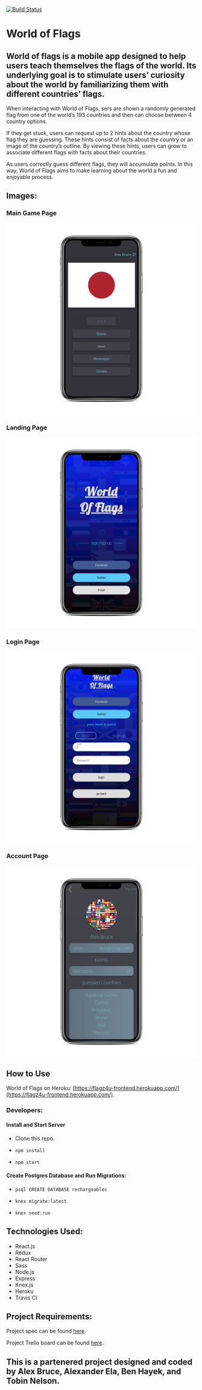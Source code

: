 [![Build Status](https://travis-ci.org/alexanderela/cross_pollination_frontend.svg?branch=master)](https://travis-ci.org/alexanderela/cross_pollination_frontend)

# World of Flags

## World of flags is a mobile app designed to help users teach themselves the flags of the world.  Its underlying goal is to stimulate users’ curiosity about the world by familiarizing them  with different countries’ flags.

When interacting with World of Flags, sers are shown  a randomly generated  flag from one of the world’s 193 countries and then can choose between 4 country options.

If they get stuck, users can request up to 2 hints about the country whose flag they are guessing.  These hints consist of facts about the country or an image of the country’s outline.  By viewing these hints, users can grow to associate different flags with facts about their countries.

As users correctly guess different flags, they will accumulate points.  In this way, World of Flags aims to make learning about the world a fun and enjoyable process.

## Images:
### Main Game Page
![Main Game Page image](./src/images/app/main.png "Main Game Page")

### Landing Page
![Landing Page image](./src/images/app/landing.png "Landing Page")

### Login Page
![Login Page image](./src/images/app/login.png "Login Page")

### Account Page
![Account Page image](./src/images/app/account.png "Account Page")

## How to Use
World of Flags on Heroku: [https://flagz4u-frontend.herokuapp.com/](https://flagz4u-frontend.herokuapp.com/).

### Developers:
#### Install and Start Server
* Clone this repo.

* `npm install`

* `npm start`

#### Create Postgres Database and Run Migrations:
* `psql CREATE DATABASE rechargeables`

* `knex migrate:latest`

* `knex seed:run`

## Technologies Used:
- React.js
- Redux
- React Router
- Sass
- Node.js
- Express
- Knex.js
- Heroku
- Travis CI

## Project Requirements:
Project spec can be found [here](http://frontend.turing.io/projects/capstone.html).

Project Trello board can be found [here](https://trello.com/b/ppUdNp6Q/cross-pollination-fe).


## This is a partenered project designed and coded by Alex Bruce, Alexander Ela, Ben Hayek, and Tobin Nelson.
